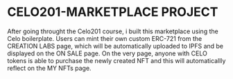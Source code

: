 # CELO201-MARKETPLACE PROJECT

After going throught the Celo201 course, i built this marketplace using the Celo boilerplate. Users can mint their own custom ERC-721  from the CREATION LABS page, which will be automatically uploaded to IPFS and be displayed on the ON SALE page. On the very page, anyone with CELO tokens is able to purchase the newly created NFT and this will automaticallly reflect on the MY NFTs page. 
